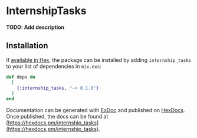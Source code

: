 # InternshipTasks

**TODO: Add description**

## Installation

If [available in Hex](https://hex.pm/docs/publish), the package can be installed
by adding `internship_tasks` to your list of dependencies in `mix.exs`:

```elixir
def deps do
  [
    {:internship_tasks, "~> 0.1.0"}
  ]
end
```

Documentation can be generated with [ExDoc](https://github.com/elixir-lang/ex_doc)
and published on [HexDocs](https://hexdocs.pm). Once published, the docs can
be found at [https://hexdocs.pm/internship_tasks](https://hexdocs.pm/internship_tasks).

